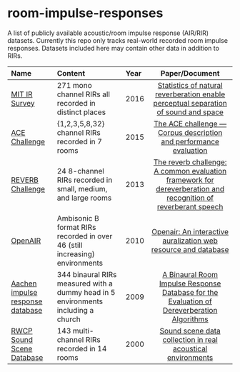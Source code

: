 # room-impulse-responses
A list of publicly available acoustic/room impulse response (AIR/RIR) datasets. Currently this repo only tracks real-world recorded room impulse responses. Datasets included here may contain other data in addition to RIRs.



| Name |  Content          | Year | Paper/Document   |
| :----------------- | :------------- | :----- | :-----: |
| [MIT IR Survey](https://mcdermottlab.mit.edu/Reverb/IR_Survey.html) | 271 mono channel RIRs all recorded in distinct places | 2016 | [Statistics of natural reverberation enable perceptual separation of sound and space](https://www.pnas.org/content/113/48/E7856)
| [ACE Challenge](http://www.ee.ic.ac.uk/naylor/ACEweb/index.html) | {1,2,3,5,8,32} channel RIRs recorded in 7 rooms | 2015 | [The ACE challenge — Corpus description and performance evaluation](https://ieeexplore.ieee.org/document/7336912) |
| [REVERB Challenge](https://reverb2014.dereverberation.com/) | 24 8-channel RIRs recorded in small, medium, and large rooms | 2013 | [The reverb challenge: A common evaluation framework for dereverberation and recognition of reverberant speech](https://ieeexplore.ieee.org/document/6701894)
| [OpenAIR](https://www.openairlib.net/) | Ambisonic B format RIRs recorded in over 46 (still increasing) environments | 2010 | [Openair: An interactive auralization web resource and database](https://www.aes.org/e-lib/browse.cfm?elib=15648) |
| [Aachen impulse response database](http://www.iks.rwth-aachen.de/en/research/tools-downloads/databases/aachen-impulse-response-database/) | 344 binaural RIRs measured with a dummy head in 5 environments including a church | 2009 | [A Binaural Room Impulse Response Database for the Evaluation of Dereverberation Algorithms](https://ieeexplore.ieee.org/abstract/document/5201259) |
| [RWCP Sound Scene Database](http://research.nii.ac.jp/src/en/RWCP-SSD.html) | 143 multi-channel RIRs recorded in 14 rooms | 2000 | [Sound scene data collection in real acoustical environments](https://library.naist.jp/dspace/bitstream/handle/10061/7746/JourAcouSocJaE_20_3_225.pdf?sequence=1) |
